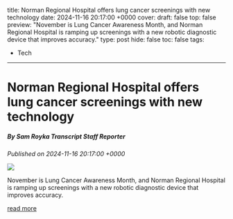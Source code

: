 title: Norman Regional Hospital offers lung cancer screenings with new technology
date: 2024-11-16 20:17:00 +0000
cover: 
draft: false
top: false
preview: "November is Lung Cancer Awareness Month, and Norman Regional Hospital is ramping up screenings with a new robotic diagnostic device that improves accuracy."
type: post
hide: false
toc: false
tags:
  - Tech
---

# Norman Regional Hospital offers lung cancer screenings with new technology
##### By Sam Royka Transcript Staff Reporter
_Published on 2024-11-16 20:17:00 +0000_

![](https://bloximages.chicago2.vip.townnews.com/cnhinews.com/content/tncms/custom/image/677ca584-6c5d-11e5-89dd-b39d0566fa1d.jpg?resize=600%2C315)

November is Lung Cancer Awareness Month, and Norman Regional Hospital is ramping up screenings with a new robotic diagnostic device that improves accuracy.

[read more](https://www.normantranscript.com/news/norman-regional-hospital-offers-lung-cancer-screenings-with-new-technology/article_c3c47100-a457-11ef-a6b6-b789df8d85af.html)
